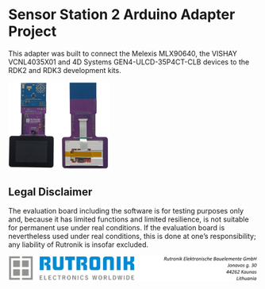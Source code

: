 # Sensor Station 2 Arduino Adapter Project

This adapter was built to connect the Melexis MLX90640, the VISHAY VCNL4035X01 and 4D Systems GEN4-ULCD-35P4CT-CLB devices to the RDK2 and RDK3 development kits.

<img src="images/SS2_Adapter.jpg" style="zoom:20%;" />

 

## Legal Disclaimer

The evaluation board including the software is for testing purposes only and, because it has limited functions and limited resilience, is not suitable for permanent use under real conditions. If the evaluation board is nevertheless used under real conditions, this is done at one’s responsibility; any liability of Rutronik is insofar excluded. 

<img src="images/rutronik_origin_kaunas.png" style="zoom:50%;" />